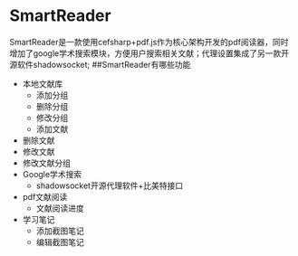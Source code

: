 # SmartReader
SmartReader是一款使用cefsharp+pdf.js作为核心架构开发的pdf阅读器，同时增加了google学术搜索模块，方便用户搜索相关文献；代理设置集成了另一款开源软件shadowsocket;
##SmartReader有哪些功能
* 本地文献库
  * 添加分组
  *  删除分组
  * 修改分组
  * 添加文献
 * 删除文献
  * 修改文献
  * 修改文献分组
* Google学术搜索
  * shadowsocket开源代理软件+比美特接口
* pdf文献阅读
  * 文献阅读进度
* 学习笔记
  * 添加截图笔记
  * 编辑截图笔记
